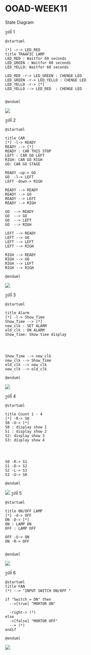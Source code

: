 # OOAD-WEEK11
State Diagram
 
 รูปที่ 1
 
 ```
@startuml

[*] -r-> LED_RED
title TRAAFIC LAMP
LED_RED : Waitfor 60 seconds
LED_GREEN : Waitfor 60 seconds
LED_YELLO: Waitfor 60 seconds

LED_RED -r-> LED_GREEN : CHENGE LED
LED_GREEN -r-> LED_YELLO : CHENGE LED
LED_YELLO -r-> [*]
LED_YELLO --> LED_RED  : CHENGE LED


@enduml
 ```
 ![](http://www.plantuml.com/plantuml/img/SoWkIImgAStDuUAArefLq2tIjLFmSNM93t9ruIh9BCb9LGW9SdHqytHMy77q3U22IYbOAOGdPfQavHSfc1ae5AScv-Ub58CbtODSNVrmIqUw-lZuOvM56mrt0imePmzNFtTNa12I3N1LO1CnLK64mQg0_a8MGdXG0LKR5vT3QbuAC2W0)

รูปที่ 2

```
@startuml

title CAR
[*] -l-> READY
READY --> [*]
READY : CAR THIS STOP
LEFT : CAR GO LEFT
RIGH: CAR GO RIGH
GO: CAR GO STAGE

READY -up-> GO 
GO  -l-> LEFT 
LEFT -down-> RIGH

READY --> READY
READY --> GO 
READY --> LEFT 
READY --> RIGH

GO  --> READY
GO  --> GO 
GO  --> LEFT 
GO  --> RIGH

LEFT --> READY
LEFT --> GO 
LEFT --> LEFT 
LEFT --> RIGH

RIGH --> READY
RIGH --> GO 
RIGH --> LEFT 
RIGH --> RIGH

@enduml
```

![](http://www.plantuml.com/plantuml/img/NP512y8m38Nl-HKv2_q37cH3PpSG9bil8Xw4xI3CJRJ3ls-Ihbdn4lZIzruUDFlu-zlFpm70F_pGupvluBgveHdC3fiYFrn09XfYUbXeoq9qPTLYw-epd8gZMvQsHYPeAblgXW5ihTowt1OGe-SNXTEM51WkIrv8DTtq7RaCHoHb_iknVwKGaAZ5BVdgZQINrQSwSOKQQbDadqBQU6rBCoqRKRf6MAggL9oGzMD7__83)

รูปที่ 3

```
@startuml

title Alarm 
[*] -l-> Show_Time
Show_Time --> [*]
new_clk : SET ALARM
old_clk : ON ALARM
Show_Time: Show tiee display




Show_Time --> new_clk
new_clk --> Show_Time
old_clk --> new_clk
new_clk --> old_clk

@enduml
```
![](http://www.plantuml.com/plantuml/img/SoWkIImgAStDuU8goIp9ILLmp4aiobNWYjQALT3DqRLJ2Cx8BuyFoSnDvOAp57I1ua05N7cfvV79ETaALWh1hY4AZZwEGRvS-JafK35_FwWGNACLs3I5aipKL8MKpEA2dCHABX10DHbgAjnqNHHNmCp7fH8gpyNba9gN0lGN0000)

รูปที่ 4 

```
@startuml

title Count 1 - 4
[*] -R-> S0
S0 -U-> [*]
S0 : display show 1 
S1 : display show 2
S2: display show 3 
S3: display show 4 




S0 -R-> S1
S1 -D-> S2
S2 -L-> S3
S3 -U-> S0

@enduml
```
![](http://www.plantuml.com/plantuml/img/SoWkIImgAStDuU8goIp9ILLmpY_DAr4mLD1LCE6ArefLq0tIjLC8Dk0ADb3G3GKoWM8WjfL2IcPnGKvYfK9nHduvK3rNi26we15Ni16Qa35GdJ6Qc8a25mY0B03RPGWoIjS5n0IPeA3h0s8Q0pL2N01q39T3QbuAqD40)
รูปที่ 5 
```
@startuml

title ON/OFF LAMP 
[*] -d-> OFF
ON -D-> [*]
ON : LAMP ON
OFF : LAMP OFF

OFF -U-> ON
ON -R-> OFF


@enduml
```
![](http://www.plantuml.com/plantuml/img/SoWkIImgAStDuU8goIp9ILNmzzFtTtDJy77q3L3WYjQALT1DqRLJ00fn-VifwBe0sK114DiAeiRVZmka7iO3gWFpTKD1klp0ceAW1d1nEQJcfG3j0W00)

รูปที่ 6 
```
@startuml
title FAN
(*) --> "INPUT SWITCH ON/OFF "

if "Switch = ON" then
  -->[true] "MORTOR ON"

  -right-> (*)
else
  ->[false] "MORTOR OFF"
  --> (*)
endif

@enduml
```
![](https://www.planttext.com/plantuml/img/JOw_2i8m4CRtUuhZ9XMAJs2f2C4E9j9678f3qSG4OeVqYg_lXIvEt_7z-N7Dp6FcvPE08oU7wgXXizjYLTL8hRxUBFRtrfxEQFJUA8K443rI_uty37WGcv23cm3BPk2yk0VInNJMT2M44kJu3Yn48ODBiojUFVXHph-oKhHIrjxqYXwW4PNtVW00)
